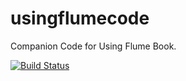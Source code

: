 usingflumecode
==============

Companion Code for Using Flume Book. 

[![Build Status](https://travis-ci.org/harishreedharan/usingflumecode.svg?branch=master)](https://travis-ci.org/harishreedharan/usingflumecode)
